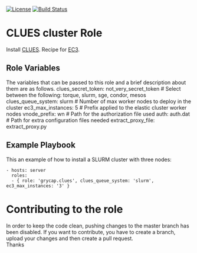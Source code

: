 [![License](https://img.shields.io/badge/license-Apache%202-blue.svg)](https://www.apache.org/licenses/LICENSE-2.0)
[![Build Status](https://travis-ci.org/grycap/ansible-role-clues.svg?branch=master)](https://travis-ci.org/grycap/ansible-role-clues)

CLUES cluster Role
=======================

Install [CLUES](http://www.grycap.upv.es/clues/eng/index.php).
Recipe for [EC3](http://servproject.i3m.upv.es/ec3/).

Role Variables
--------------

The variables that can be passed to this role and a brief description about them are as follows.
	clues_secret_token: not_very_secret_token
	# Select between the following: torque, slurm, sge, condor, mesos
	clues_queue_system: slurm
	# Number of max worker nodes to deploy in the cluster
	ec3_max_instances: 5
	# Prefix applied to the elastic cluster worker nodes
	vnode_prefix: wn
	# Path for the authorization file used
	auth: auth.dat
	# Path for extra configuration files needed
	extract_proxy_file: extract_proxy.py

Example Playbook
----------------

This an example of how to install a SLURM cluster with three nodes:

    - hosts: server
      roles:
      - { role: 'grycap.clues', clues_queue_system: 'slurm', ec3_max_instances: '3' }

Contributing to the role
========================
In order to keep the code clean, pushing changes to the master branch has been disabled. If you want to contribute, you have to create a branch, upload your changes and then create a pull request.  
Thanks
